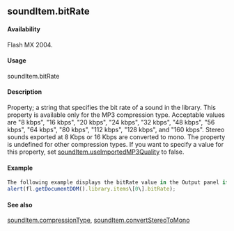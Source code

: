 ## soundItem.bitRate

#### Availability

Flash MX 2004.

#### Usage

soundItem.bitRate

#### Description

Property; a string that specifies the bit rate of a sound in the library. This property is available only for the MP3 compression type. Acceptable values are "8 kbps", "16 kbps", "20 kbps", "24 kbps", "32 kbps", "48 kbps", "56
kbps", "64 kbps", "80 kbps", "112 kbps", "128 kbps", and "160 kbps". Stereo sounds exported at 8 Kbps or 16 Kbps are converted to mono. The property is undefined for other compression types.
If you want to specify a value for this property, set [soundItem.useImportedMP3Quality](../SoundItem_object/soundIt13.md) to false.

#### Example

```javascript
The following example displays the bitRate value in the Output panel if the specified item in the library has the MP3 compression type:
alert(fl.getDocumentDOM().library.items\[0\].bitRate);

```
#### See also

[soundItem.compressionType](../SoundItem_object/soundIte2.md), [soundItem.convertStereoToMono](../SoundItem_object/soundIte3.md)
